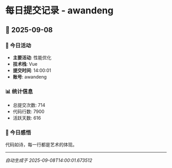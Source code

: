 # 每日提交记录 - awandeng

## 📅 2025-09-08

### 🎯 今日活动
- **主要活动**: 性能优化
- **技术栈**: Vue
- **提交时间**: 14:00:01
- **账号**: awandeng

### 📊 统计信息
- 总提交次数: 714
- 代码行数: 7900
- 活跃天数: 616

### 💭 今日感悟
代码如诗，每一行都是艺术的体现。

---
*自动生成于 2025-09-08T14:00:01.673512*
